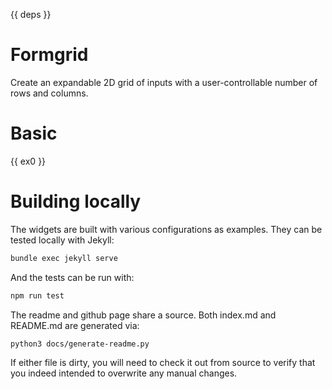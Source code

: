 {{ deps }}

# Formgrid
Create an expandable 2D grid of inputs with a user-controllable number of rows and columns.

# Basic
{{ ex0 }}

# Building locally

The widgets are built with various configurations as examples. They can be tested locally with Jekyll:

```bash
bundle exec jekyll serve
```

And the tests can be run with:
```bash
npm run test
```

The readme and github page share a source. Both index.md and README.md are generated via:
```bash
python3 docs/generate-readme.py
```

If either file is dirty, you will need to check it out from source to verify that you indeed intended to overwrite any manual changes.
